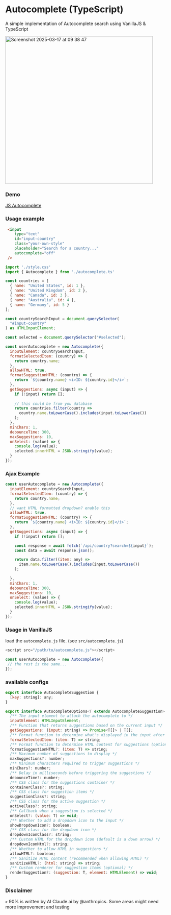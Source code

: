 # Autocomplete (TypeScript)

A simple implementation of Autocomplete search using VanillaJS & TypeScript

<img width="463" alt="Screenshot 2025-03-17 at 09 38 47" src="https://github.com/user-attachments/assets/3fcf1e88-b531-401c-be38-d00f24bda9aa" />


### Demo
[JS Autocomplete](https://stackblitz.com/edit/vitejs-vite-m4vk7eud)

### Usage example

```html
 <input 
    type="text" 
    id="input-country" 
    class="your-own-style"
    placeholder="Search for a country..."
    autocomplete="off"
 />
```

```javascript
import './style.css'
import { Autocomplete } from './autocomplete.ts'

const countries = [
  { name: "United States", id: 1 },
  { name: "United Kingdom", id: 2 },
  { name: "Canada", id: 3 },
  { name: "Australia", id: 4 },
  { name: "Germany", id: 5 }
];

const countrySearchInput = document.querySelector(
  "#input-country"
) as HTMLInputElement;

const selected = document.querySelector("#selected");

const userAutocomplete = new Autocomplete({
  inputElement: countrySearchInput,
  formatSelectedItem: (country) => {
    return country.name;
  },
  allowHTML: true,
  formatSuggestionHTML: (country) => {
    return `${country.name} <i>ID: ${country.id}</i>`;
  },
  getSuggestions: async (input) => {
    if (!input) return [];
    
    // this could be from you database
    return countries.filter(country => 
      country.name.toLowerCase().includes(input.toLowerCase())
    );
  },
  minChars: 1,
  debounceTime: 300,
  maxSuggestions: 10,
  onSelect: (value) => {
    console.log(value);
    selected.innerHTML = JSON.stringify(value);
  }
});
```

### Ajax Example
```javascript
const userAutocomplete = new Autocomplete({
  inputElement: countrySearchInput,
  formatSelectedItem: (country) => {
    return country.name;
  },
  // want HTML formatted dropdown? enable this
  allowHTML: true,
  formatSuggestionHTML: (country) => {
    return `${country.name} <i>ID: ${country.id}</i>`;
  },
  getSuggestions: async (input) => {
    if (!input) return [];

    const response = await fetch(`/api/country?search=${input}`);
    const data = await response.json();

    return data.filter((item: any) => 
      item.name.toLowerCase().includes(input.toLowerCase())
    );
   
  },
  minChars: 1,
  debounceTime: 300,
  maxSuggestions: 10,
  onSelect: (value) => {
    console.log(value);
    selected.innerHTML = JSON.stringify(value);
  }
});
```

### Usage in VanillaJS

load the ```autocomplete.js``` file. (see ```src/autocomplete.js```)

```javascript
<script src="/path/to/autocomplete.js"></script>
```

```javascript
const userAutocomplete = new Autocomplete({
 // the rest is the same...
});
```

### available configs
```javascript
export interface AutocompleteSuggestion {
  [key: string]: any;
}

export interface AutocompleteOptions<T extends AutocompleteSuggestion> {
  /** The input element to attach the autocomplete to */
  inputElement: HTMLInputElement;
  /** Function that returns suggestions based on the current input */
  getSuggestions: (input: string) => Promise<T[]> | T[];
  /** Format function to determine what's displayed in the input after selection */
  formatSelectedItem: (item: T) => string;
  /** Format function to determine HTML content for suggestions (optional) */
  formatSuggestionHTML?: (item: T) => string;
  /** Maximum number of suggestions to display */
  maxSuggestions?: number;
  /** Minimum characters required to trigger suggestions */
  minChars?: number;
  /** Delay in milliseconds before triggering the suggestions */
  debounceTime?: number;
  /** CSS class for the suggestions container */
  containerClass?: string;
  /** CSS class for suggestion items */
  suggestionClass?: string;
  /** CSS class for the active suggestion */
  activeClass?: string;
  /** Callback when a suggestion is selected */
  onSelect?: (value: T) => void;
  /** Whether to add a dropdown icon to the input */
  showDropdownIcon?: boolean;
  /** CSS class for the dropdown icon */
  dropdownIconClass?: string;
  /** Custom HTML for the dropdown icon (default is a down arrow) */
  dropdownIconHtml?: string;
  /** Whether to allow HTML in suggestions */
  allowHTML?: boolean;
  /** Sanitize HTML content (recommended when allowing HTML) */
  sanitizeHTML?: (html: string) => string;
  /** Custom renderer for suggestion items (optional) */
  renderSuggestion?: (suggestion: T, element: HTMLElement) => void;
}
```

### Disclaimer
```>``` 90% is written by AI Claude.ai by @anthropics. Some areas might need more improvement and testing
